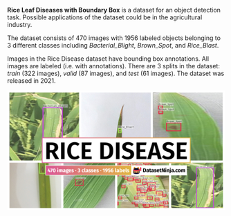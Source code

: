 **Rice Leaf Diseases with Boundary Box** is a dataset for an object detection task. Possible applications of the dataset could be in the agricultural industry. 

The dataset consists of 470 images with 1956 labeled objects belonging to 3 different classes including *Bacterial_Blight*, *Brown_Spot*, and *Rice_Blast*.

Images in the Rice Disease dataset have bounding box annotations. All images are labeled (i.e. with annotations). There are 3 splits in the dataset: *train* (322 images), *valid* (87 images), and *test* (61 images). The dataset was released in 2021.

<img src="https://github.com/dataset-ninja/rice-disease/raw/main/visualizations/poster.png">

